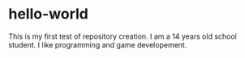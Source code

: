 # hello-world
This is my first test of repository creation.
I am a 14 years old school student.
I like programming and game developement.
